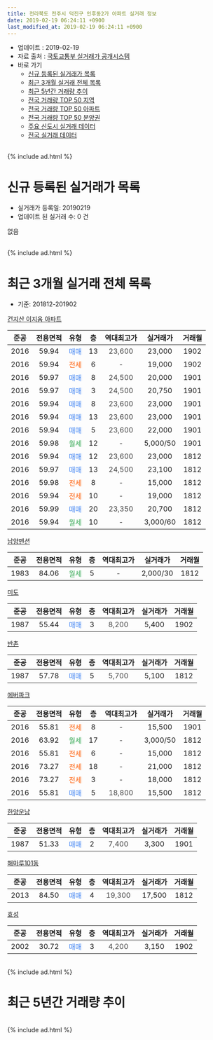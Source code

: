 ```yaml
---
title: 전라북도 전주시 덕진구 인후동2가 아파트 실거래 정보
date: 2019-02-19 06:24:11 +0900
last_modified_at: 2019-02-19 06:24:11 +0900
---
```


* 업데이트 : 2019-02-19
* 자료 출처 : [국토교통부 실거래가 공개시스템](http://rt.molit.go.kr)
* 바로 가기
    * [신규 등록된 실거래가 목록](#신규-등록된-실거래가-목록)
    * [최근 3개월 실거래 전체 목록](#최근-3개월-실거래-전체-목록)
    * [최근 5년간 거래량 추이](#최근-5년간-거래량-추이)
    * [전국 거래량 TOP 50 지역](https://ayogom.github.io/apt-trade-info/최근-3개월-전국에서-가장-거래가-많이-발생한-지역)
    * [전국 거래량 TOP 50 아파트](https://ayogom.github.io/apt-trade-info/최근-3개월-전국에서-가장-거래가-많이-발생한-아파트)
    * [전국 거래량 TOP 50 분양권](https://ayogom.github.io/apt-trade-info/최근-3개월-전국에서-가장-거래가-많이-발생한-분양권)
    * [주요 신도시 실거래 데이터](https://ayogom.github.io/apt-trade-info/주요-신도시)
    * [전국 실거래 데이터](https://ayogom.github.io/apt-trade-info/전국)
<br>
{% include ad.html %}
<br>

# 신규 등록된 실거래가 목록
* 실거래가 등록일: 20190219
* 업데이트 된 실거래 수: 0 건

없음

<br>
{% include ad.html %}
<br>

# 최근 3개월 실거래 전체 목록
* 기준: 201812-201902


[건지산 이지움 아파트](https://search.naver.com/search.naver?query=%EC%A0%84%EB%9D%BC%EB%B6%81%EB%8F%84+%EC%A0%84%EC%A3%BC%EC%8B%9C+%EB%8D%95%EC%A7%84%EA%B5%AC+%EC%9D%B8%ED%9B%84%EB%8F%992%EA%B0%80+%EA%B1%B4%EC%A7%80%EC%82%B0+%EC%9D%B4%EC%A7%80%EC%9B%80+%EC%95%84%ED%8C%8C%ED%8A%B8)

|준공|전용면적|유형|층|역대최고가|실거래가|거래월|
|:---:|:---:|:---:|:---:|:---:|:---:|:---:|
|2016|59.94|<span style="color:#4285f3">매매</span>|13|<span style="color:#444444">23,600</span>|23,000|1902|
|2016|59.94|<span style="color:#ff5a00">전세</span>|6|<span style="color:#444444">-</span>|19,000|1902|
|2016|59.97|<span style="color:#4285f3">매매</span>|8|<span style="color:#444444">24,500</span>|20,000|1901|
|2016|59.97|<span style="color:#4285f3">매매</span>|3|<span style="color:#444444">24,500</span>|20,750|1901|
|2016|59.94|<span style="color:#4285f3">매매</span>|8|<span style="color:#444444">23,600</span>|23,000|1901|
|2016|59.94|<span style="color:#4285f3">매매</span>|13|<span style="color:#444444">23,600</span>|23,000|1901|
|2016|59.94|<span style="color:#4285f3">매매</span>|5|<span style="color:#444444">23,600</span>|22,000|1901|
|2016|59.98|<span style="color:#34a853">월세</span>|12|<span style="color:#444444">-</span>|5,000/50|1901|
|2016|59.94|<span style="color:#4285f3">매매</span>|12|<span style="color:#444444">23,600</span>|23,000|1812|
|2016|59.97|<span style="color:#4285f3">매매</span>|13|<span style="color:#444444">24,500</span>|23,100|1812|
|2016|59.98|<span style="color:#ff5a00">전세</span>|8|<span style="color:#444444">-</span>|15,000|1812|
|2016|59.94|<span style="color:#ff5a00">전세</span>|10|<span style="color:#444444">-</span>|19,000|1812|
|2016|59.99|<span style="color:#4285f3">매매</span>|20|<span style="color:#444444">23,350</span>|20,700|1812|
|2016|59.94|<span style="color:#34a853">월세</span>|10|<span style="color:#444444">-</span>|3,000/60|1812|

[남양맨션](https://search.naver.com/search.naver?query=%EC%A0%84%EB%9D%BC%EB%B6%81%EB%8F%84+%EC%A0%84%EC%A3%BC%EC%8B%9C+%EB%8D%95%EC%A7%84%EA%B5%AC+%EC%9D%B8%ED%9B%84%EB%8F%992%EA%B0%80+%EB%82%A8%EC%96%91%EB%A7%A8%EC%85%98)

|준공|전용면적|유형|층|역대최고가|실거래가|거래월|
|:---:|:---:|:---:|:---:|:---:|:---:|:---:|
|1983|84.06|<span style="color:#34a853">월세</span>|5|<span style="color:#444444">-</span>|2,000/30|1812|

[미도](https://search.naver.com/search.naver?query=%EC%A0%84%EB%9D%BC%EB%B6%81%EB%8F%84+%EC%A0%84%EC%A3%BC%EC%8B%9C+%EB%8D%95%EC%A7%84%EA%B5%AC+%EC%9D%B8%ED%9B%84%EB%8F%992%EA%B0%80+%EB%AF%B8%EB%8F%84)

|준공|전용면적|유형|층|역대최고가|실거래가|거래월|
|:---:|:---:|:---:|:---:|:---:|:---:|:---:|
|1987|55.44|<span style="color:#4285f3">매매</span>|3|<span style="color:#444444">8,200</span>|5,400|1902|

[반촌](https://search.naver.com/search.naver?query=%EC%A0%84%EB%9D%BC%EB%B6%81%EB%8F%84+%EC%A0%84%EC%A3%BC%EC%8B%9C+%EB%8D%95%EC%A7%84%EA%B5%AC+%EC%9D%B8%ED%9B%84%EB%8F%992%EA%B0%80+%EB%B0%98%EC%B4%8C)

|준공|전용면적|유형|층|역대최고가|실거래가|거래월|
|:---:|:---:|:---:|:---:|:---:|:---:|:---:|
|1987|57.78|<span style="color:#4285f3">매매</span>|5|<span style="color:#444444">5,700</span>|5,100|1812|

[에버파크](https://search.naver.com/search.naver?query=%EC%A0%84%EB%9D%BC%EB%B6%81%EB%8F%84+%EC%A0%84%EC%A3%BC%EC%8B%9C+%EB%8D%95%EC%A7%84%EA%B5%AC+%EC%9D%B8%ED%9B%84%EB%8F%992%EA%B0%80+%EC%97%90%EB%B2%84%ED%8C%8C%ED%81%AC)

|준공|전용면적|유형|층|역대최고가|실거래가|거래월|
|:---:|:---:|:---:|:---:|:---:|:---:|:---:|
|2016|55.81|<span style="color:#ff5a00">전세</span>|8|<span style="color:#444444">-</span>|15,500|1901|
|2016|63.92|<span style="color:#34a853">월세</span>|17|<span style="color:#444444">-</span>|3,000/50|1812|
|2016|55.81|<span style="color:#ff5a00">전세</span>|6|<span style="color:#444444">-</span>|15,000|1812|
|2016|73.27|<span style="color:#ff5a00">전세</span>|18|<span style="color:#444444">-</span>|21,000|1812|
|2016|73.27|<span style="color:#ff5a00">전세</span>|3|<span style="color:#444444">-</span>|18,000|1812|
|2016|55.81|<span style="color:#4285f3">매매</span>|5|<span style="color:#444444">18,800</span>|15,500|1812|

[한양운남](https://search.naver.com/search.naver?query=%EC%A0%84%EB%9D%BC%EB%B6%81%EB%8F%84+%EC%A0%84%EC%A3%BC%EC%8B%9C+%EB%8D%95%EC%A7%84%EA%B5%AC+%EC%9D%B8%ED%9B%84%EB%8F%992%EA%B0%80+%ED%95%9C%EC%96%91%EC%9A%B4%EB%82%A8)

|준공|전용면적|유형|층|역대최고가|실거래가|거래월|
|:---:|:---:|:---:|:---:|:---:|:---:|:---:|
|1987|51.33|<span style="color:#4285f3">매매</span>|2|<span style="color:#444444">7,400</span>|3,300|1901|

[해마루101동](https://search.naver.com/search.naver?query=%EC%A0%84%EB%9D%BC%EB%B6%81%EB%8F%84+%EC%A0%84%EC%A3%BC%EC%8B%9C+%EB%8D%95%EC%A7%84%EA%B5%AC+%EC%9D%B8%ED%9B%84%EB%8F%992%EA%B0%80+%ED%95%B4%EB%A7%88%EB%A3%A8101%EB%8F%99)

|준공|전용면적|유형|층|역대최고가|실거래가|거래월|
|:---:|:---:|:---:|:---:|:---:|:---:|:---:|
|2013|84.50|<span style="color:#4285f3">매매</span>|4|<span style="color:#444444">19,300</span>|17,500|1812|

[효성](https://search.naver.com/search.naver?query=%EC%A0%84%EB%9D%BC%EB%B6%81%EB%8F%84+%EC%A0%84%EC%A3%BC%EC%8B%9C+%EB%8D%95%EC%A7%84%EA%B5%AC+%EC%9D%B8%ED%9B%84%EB%8F%992%EA%B0%80+%ED%9A%A8%EC%84%B1)

|준공|전용면적|유형|층|역대최고가|실거래가|거래월|
|:---:|:---:|:---:|:---:|:---:|:---:|:---:|
|2002|30.72|<span style="color:#4285f3">매매</span>|3|<span style="color:#444444">4,200</span>|3,150|1902|


<br>
{% include ad.html %}
<br>

# 최근 5년간 거래량 추이


<div style="width:100%;">
    <canvas id="deal_progress" height="200"></canvas>
</div>

<script>
new Chart(document.getElementById("deal_progress"), {
    type: 'line',
    data: {
        labels: ['201402','201403','201404','201405','201406','201407','201408','201409','201410','201411','201412','201501','201502','201503','201504','201505','201506','201507','201508','201509','201510','201511','201512','201601','201602','201603','201604','201605','201606','201607','201608','201609','201610','201611','201612','201701','201702','201703','201704','201705','201706','201707','201708','201709','201710','201711','201712','201801','201802','201803','201804','201805','201806','201807','201808','201809','201810','201811','201812','201901','201902'],
        datasets: [{
            label: '매매',
            pointRadius: 1,
            data: [7, 7, 5, 1, 3, 2, 4, 3, 5, 0, 1, 4, 6, 7, 3, 3, 7, 3, 2, 6, 3, 3, 5, 2, 1, 5, 3, 5, 7, 1, 6, 9, 5, 3, 5, 2, 3, 7, 3, 3, 8, 6, 5, 2, 6, 6, 3, 7, 7, 10, 9, 7, 7, 5, 5, 12, 6, 5, 6, 6, 3],
            borderColor: "rgba(255, 201, 14, 1)",
            backgroundColor: "rgba(255, 201, 14, 0.5)",
            fill: false,
            lineTension: 0
        },{
            label: '전월세',
            pointRadius: 1,
            data: [5, 0, 1, 4, 1, 1, 3, 2, 1, 3, 2, 3, 2, 2, 1, 4, 3, 3, 4, 1, 0, 3, 2, 1, 2, 0, 0, 2, 1, 3, 17, 12, 15, 3, 8, 4, 4, 2, 1, 1, 3, 1, 1, 1, 4, 7, 3, 9, 6, 8, 4, 6, 4, 1, 4, 4, 6, 9, 8, 2, 1],
            borderColor: "rgba(0, 141, 185, 1)",
            backgroundColor: "rgba(0, 141, 185, 0.5)",
            fill: false,
            lineTension: 0
        }
        ]
    },
    options: {
        responsive: true,
        title: {
            display: false
        },
        tooltips: {
            mode: 'index',
            intersect: false
        },
        hover: {
            mode: 'nearest',
            intersect: true
        },
        scales: {
            xAxes: [{
                display: true,
                scaleLabel: {
                    display: true,
                    labelString: '년/월'
                }
            }],
            yAxes: [{
                display: true,
                ticks: {
                    suggestedMin: 0,
                },
                scaleLabel: {
                    display: true,
                    labelString: '실거래 수'
                }
            }]
        }
    }
});

</script>


<br>
{% include ad.html %}
<br>

